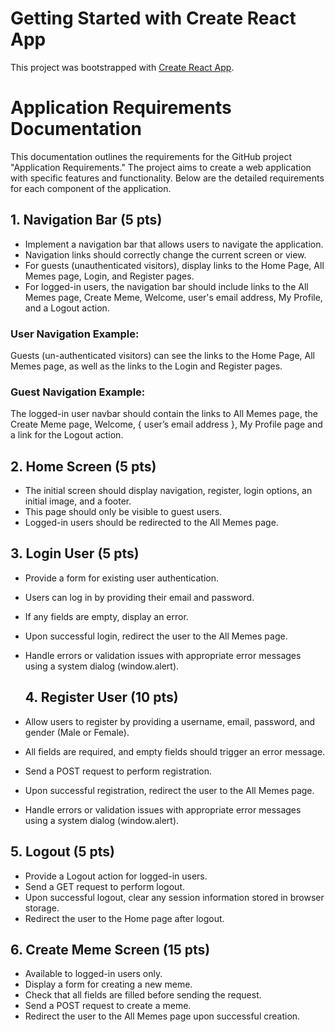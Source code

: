 # Getting Started with Create React App

This project was bootstrapped with [Create React App](https://github.com/facebook/create-react-app).

# Application Requirements Documentation

This documentation outlines the requirements for the GitHub project "Application Requirements." The project aims to create a web application with specific features and functionality. Below are the detailed requirements for each component of the application.

## 1. Navigation Bar (5 pts)

- Implement a navigation bar that allows users to navigate the application.
- Navigation links should correctly change the current screen or view.
- For guests (unauthenticated visitors), display links to the Home Page, All Memes page, Login, and Register pages.
- For logged-in users, the navigation bar should include links to the All Memes page, Create Meme, Welcome, user's email address, My Profile, and a Logout action.

### User Navigation Example:
Guests (un-authenticated visitors) can see the links to the Home Page, All Memes page, as well as the links to the Login and Register pages. 

### Guest Navigation Example:
The logged-in user navbar should contain the links to All Memes page, the Create Meme page, Welcome, { user’s email address }, My Profile page and a link for the Logout action.

## 2. Home Screen (5 pts)

- The initial screen should display navigation, register, login options, an initial image, and a footer.
- This page should only be visible to guest users.
- Logged-in users should be redirected to the All Memes page.

## 3. Login User (5 pts)

- Provide a form for existing user authentication.
- Users can log in by providing their email and password.
- If any fields are empty, display an error.
- Upon successful login, redirect the user to the All Memes page.
- Handle errors or validation issues with appropriate error messages using a system dialog (window.alert).

  ## 4. Register User (10 pts)

- Allow users to register by providing a username, email, password, and gender (Male or Female).
- All fields are required, and empty fields should trigger an error message.
- Send a POST request to perform registration.
- Upon successful registration, redirect the user to the All Memes page.
- Handle errors or validation issues with appropriate error messages using a system dialog (window.alert).

## 5. Logout (5 pts)

- Provide a Logout action for logged-in users.
- Send a GET request to perform logout.
- Upon successful logout, clear any session information stored in browser storage.
- Redirect the user to the Home page after logout.

## 6. Create Meme Screen (15 pts)

- Available to logged-in users only.
- Display a form for creating a new meme.
- Check that all fields are filled before sending the request.
- Send a POST request to create a meme.
- Redirect the user to the All Memes page upon successful creation.

